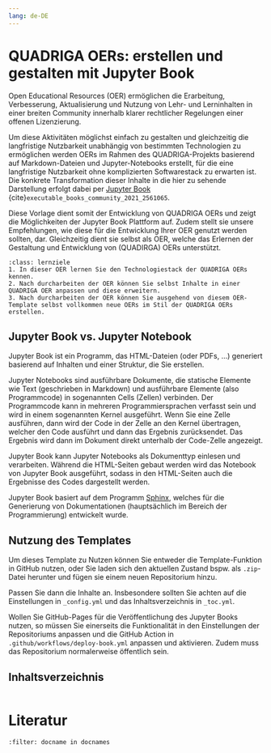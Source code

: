 ```yaml
---
lang: de-DE
---
```


# QUADRIGA OERs: erstellen und gestalten mit Jupyter Book

Open Educational Resources (OER) ermöglichen die Erarbeitung, Verbesserung, Aktualisierung und Nutzung von Lehr- und Lerninhalten in einer breiten Community innerhalb klarer rechtlicher Regelungen einer offenen Lizenzierung.

Um diese Aktivitäten möglichst einfach zu gestalten und gleichzeitig die langfristige Nutzbarkeit unabhängig von bestimmten Technologien zu ermöglichen werden OERs im Rahmen des QUADRIGA-Projekts basierend auf Markdown-Dateien und Jupyter-Notebooks erstellt, für die eine langfristige Nutzbarkeit ohne komplizierten Softwarestack zu erwarten ist. Die konkrete Transformation dieser Inhalte in die hier zu sehende Darstellung erfolgt dabei per [Jupyter Book](https://jupyterbook.org) {cite}`executable_books_community_2021_2561065`.

Diese Vorlage dient somit der Entwicklung von QUADRIGA OERs und zeigt die Möglichkeiten der Jupyter Book Plattform auf. Zudem stellt sie unsere Empfehlungen, wie diese für die Entwicklung Ihrer OER genutzt werden sollten, dar. Gleichzeitig dient sie selbst als OER, welche das Erlernen der Gestaltung und Entwicklung von (QUADIRGA) OERs unterstützt.

```{admonition} Lernziele
:class: lernziele
1. In dieser OER lernen Sie den Technologiestack der QUADRIGA OERs kennen.
2. Nach durcharbeiten der OER können Sie selbst Inhalte in einer QUADRIGA OER anpassen und diese erweitern.
3. Nach durcharbeiten der OER können Sie ausgehend von diesem OER-Template selbst vollkommen neue OERs im Stil der QUADRIGA OERs erstellen.
```

## Jupyter Book vs. Jupyter Notebook

Jupyter Book ist ein Programm, das HTML-Dateien (oder PDFs, …) generiert basierend auf Inhalten und einer Struktur, die Sie erstellen.

Jupyter Notebooks sind ausführbare Dokumente, die statische Elemente wie Text (geschrieben in Markdown) und ausführbare Elemente (also Programmcode) in sogenannten Cells (Zellen) verbinden. Der Programmcode kann in mehreren Programmiersprachen verfasst sein und wird in einem sogenannten Kernel ausgeführt. Wenn Sie eine Zelle ausführen, dann wird der Code in der Zelle an den Kernel übertragen, welcher den Code ausführt und dann das Ergebnis zurücksendet. Das Ergebnis wird dann im Dokument direkt unterhalb der Code-Zelle angezeigt. 

Jupyter Book kann Jupyter Notebooks als Dokumenttyp einlesen und verarbeiten. Während die HTML-Seiten gebaut werden wird das Notebook von Jupyter Book ausgeführt, sodass in den HTML-Seiten auch die Ergebnisse des Codes dargestellt werden.

Jupyter Book basiert auf dem Programm [Sphinx](https://www.sphinx-doc.org/en/master/), welches für die Generierung von Dokumentationen (hauptsächlich im Bereich der Programmierung) entwickelt wurde.

## Nutzung des Templates

Um dieses Template zu Nutzen können Sie entweder die Template-Funktion in GitHub nutzen, oder Sie laden sich den aktuellen Zustand bspw. als `.zip`-Datei herunter und fügen sie einem neuen Repositorium hinzu.

Passen Sie dann die Inhalte an. Insbesondere sollten Sie achten auf die Einstellungen in `_config.yml` und das Inhaltsverzeichnis in `_toc.yml`.

Wollen Sie GitHub-Pages für die Veröffentlichung des Jupyter Books nutzen, so müssen Sie einerseits die Funktionalität in den Einstellungen der Repositoriums anpassen und die GitHub Action in `.github/workflows/deploy-book.yml` anpassen und aktivieren. Zudem muss das Repositorium normalerweise öffentlich sein.

## Inhaltsverzeichnis

```{tableofcontents}
```

# Literatur
```{bibliography}
:filter: docname in docnames
```